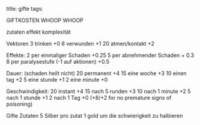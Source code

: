 title: gifte
tags:

  GIFTKOSTEN WHOOP WHOOP

zutaten effekt komplexität

Vektoren
3	trinken     +0
8	verwunden  +1
20	atmen/kontakt +2


Effekte:
2 per einmaliger Schaden  +0.25 
5 per abnehmender Schaden + 0.3
8 per paralysestufe (-1 auf aktionen) +0.5

Dauer: (schaden heilt nicht)
20 permanent +4
15 eine woche +3
10 einen tag  +2
5 eine stunde +1
2 eine minute +0

Geschwindigkeit:
20 instant       +4
15 nach 5 runden +3
10 nach 1 minute +2
5  nach 1 stunde +1
2  nach 1 Tag  +0 (+8/+2 for no premature signs of poisoning) 




Gifte Zutaten
5 Silber pro zutat
1 gold um die schwierigkeit zu halbieren
